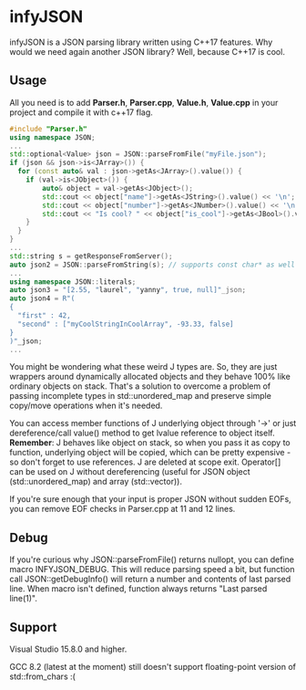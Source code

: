 # infyJSON
infyJSON is a JSON parsing library written using C++17 features. Why would we need again another JSON library? Well, because C++17 is cool.
## Usage

All you need is to add **Parser.h**, **Parser.cpp**, **Value.h**, **Value.cpp** in your project and compile it with c++17 flag.
```cpp
#include "Parser.h"
using namespace JSON;
...
std::optional<Value> json = JSON::parseFromFile("myFile.json");  
if (json && json->is<JArray>()) {
  for (const auto& val : json->getAs<JArray>().value()) {
  	if (val->is<JObject>()) {
  		auto& object = val->getAs<JObject>();
  		std::cout << object["name"]->getAs<JString>().value() << '\n';
  		std::cout << object["number"]->getAs<JNumber>().value() << '\n';
  		std::cout << "Is cool? " << object["is_cool"]->getAs<JBool>().value() << '\n';
  	}
  }
}
...
std::string s = getResponseFromServer();
auto json2 = JSON::parseFromString(s); // supports const char* as well
...
using namespace JSON::literals;
auto json3 = "[2.55, "laurel", "yanny", true, null]"_json;
auto json4 = R"(
{
  "first" : 42,
  "second" : ["myCoolStringInCoolArray", -93.33, false]
}
)"_json;
...
```
You might be wondering what these weird J<Something> types are. So, they are just wrappers around dynamically allocated objects and they behave 100% like ordinary objects on stack. That's a solution to overcome a problem of passing incomplete types in std::unordered_map and preserve simple copy/move operations when it's needed.

You can access member functions of J<Something> underlying object through '->' or just dereference/call value() method to get lvalue reference to object itself. **Remember**: J<Something> behaves like object on stack, so when you pass it as copy to function, underlying object will be copied, which can be pretty expensive - so don't forget to use references. J<Something> are deleted at scope exit.
Operator[] can be used on J<Something> without dereferencing (useful for JSON object (std::unordered_map) and array (std::vector)).

If you're sure enough that your input is proper JSON without sudden EOFs, you can remove EOF checks in Parser.cpp at 11 and 12 lines.

## Debug

If you're curious why JSON::parseFromFile() returns nullopt, you can define macro INFYJSON_DEBUG. This will reduce parsing speed a bit, but function call JSON::getDebugInfo() will return a number and contents of last parsed line. When macro isn't defined, function always returns "Last parsed line(1)".

## Support
Visual Studio 15.8.0 and higher.

GCC 8.2 (latest at the moment) still doesn't support floating-point version of std::from_chars :(
